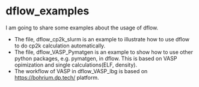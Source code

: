 # dflow_examples

I am going to share some examples about the usage of dflow.

- The file, dflow_cp2k_slurm is an example to illustrate how to use dflow to do cp2k calculation automatically.
- The file, dflow_VASP_Pymatgen is an example to show how to use other python packages, e.g. pymatgen, in dflow. This is based on VASP opimization and single calculations(ELF, density).
- The workflow of VASP in dflow_VASP_lbg is based on https://bohrium.dp.tech/ platform.
